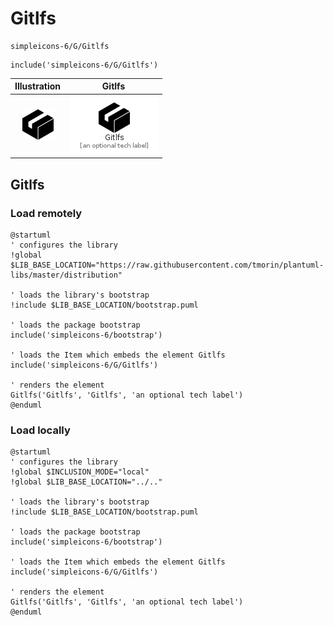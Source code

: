 # Gitlfs


```text
simpleicons-6/G/Gitlfs
```

```text
include('simpleicons-6/G/Gitlfs')
```



| Illustration | Gitlfs |
| :---: | :---: |
| ![illustration for Illustration](../../simpleicons-6/G/Gitlfs.png) | ![illustration for Gitlfs](../../simpleicons-6/G/Gitlfs.Local.png) |




## Gitlfs

### Load remotely
```plantuml
@startuml
' configures the library
!global $LIB_BASE_LOCATION="https://raw.githubusercontent.com/tmorin/plantuml-libs/master/distribution"

' loads the library's bootstrap
!include $LIB_BASE_LOCATION/bootstrap.puml

' loads the package bootstrap
include('simpleicons-6/bootstrap')

' loads the Item which embeds the element Gitlfs
include('simpleicons-6/G/Gitlfs')

' renders the element
Gitlfs('Gitlfs', 'Gitlfs', 'an optional tech label')
@enduml
```

### Load locally
```plantuml
@startuml
' configures the library
!global $INCLUSION_MODE="local"
!global $LIB_BASE_LOCATION="../.."

' loads the library's bootstrap
!include $LIB_BASE_LOCATION/bootstrap.puml

' loads the package bootstrap
include('simpleicons-6/bootstrap')

' loads the Item which embeds the element Gitlfs
include('simpleicons-6/G/Gitlfs')

' renders the element
Gitlfs('Gitlfs', 'Gitlfs', 'an optional tech label')
@enduml
```

